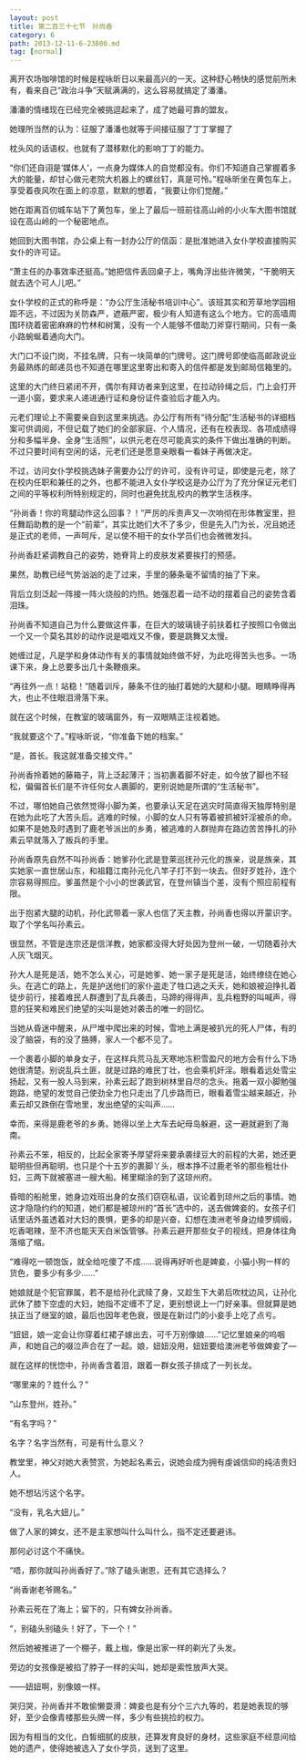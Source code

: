 ```yaml
---
layout: post
title: 第二百三十七节　孙尚香
category: 6
path: 2013-12-11-6-23800.md
tag: [normal]
---
```


离开农场咖啡馆的时候是程咏昕日以来最高兴的一天。这种舒心畅快的感觉前所未有，看来自己“政治斗争”天赋满满的，这么容易就搞定了潘潘。

潘潘的情绪现在已经完全被挑逗起来了，成了她最可靠的盟友。

她理所当然的认为：征服了潘潘也就等于间接征服了丁丁掌握了

枕头风的话语权，也就有了潜移默化的影响丁丁的能力。

“你们还自诩是‘媒体人’，一点身为媒体人的自觉都没有。你们不知道自己掌握着多大的能量，却甘心做元老院大机器上的螺丝钉，真是可怜。”程咏昕坐在黄包车上，享受着夜风吹在面上的凉意，默默的想着，“我要让你们觉醒。”

她在距离百仞城车站下了黄包车，坐上了最后一班前往高山岭的小火车大图书馆就设在高山岭的一个秘密地点。

她回到大图书馆，办公桌上有一封办公厅的信函：是批准她进入女仆学校直接购买女仆的许可证。

“萧主任的办事效率还挺高。”她把信件丢回桌子上，嘴角浮出些许微笑，“干脆明天就去选个可人儿吧。”

女仆学校的正式的称呼是：“办公厅生活秘书培训中心”。该班其实和芳草地学园相距不远，不过因为关防森严，遮蔽严密，极少有人知道有这么个地方。它的高墙周围环绕着密密麻麻的竹林和树篱，没有一个人能够不借助刀斧穿行期间，只有一条小路蜿蜒着通向大门。

大门口不设门岗，不挂名牌，只有一块简单的门牌号。这门牌号即使临高邮政说业务最熟练的邮递员也不知道在哪里这里寄出和寄入的信件都是发到邮局信箱里的。

这里的大门终日紧闭不开，偶尔有拜访者来到这里，在拉动铃绳之后，门上会打开一道小窗，要求来人递进通行证和身份证件查验后才能入内。

元老们理论上不需要亲自到这里来挑选。办公厅有所有“待分配”生活秘书的详细档案可供调阅，不但记载了她们的全部家庭、个人情况，还有在校表现、各项成绩得分和多幅半身、全身“生活照”，以供元老在尽可能真实的条件下做出准确的判断。不过只要时间有空闲的话，元老们还是愿意亲眼看一看妹子再做决定。

不过，访问女仆学校挑选妹子需要办公厅的许可，没有许可证，即使是元老，除了在校内任职和兼任的之外，也都不能进入女仆学校这是办公厅为了充分保证元老们之间的平等权利所特别规定的，同时也避免扰乱校内的教学生活秩序。

“孙尚香！你的弯腿动作这么回事？！”严厉的斥责声又一次响彻在形体教室里，担任舞蹈助教的是一个“前辈”，其实比她们大不了多少，但是先入门为长，况且她还是正式的老师，一声呵斥，足以使不相干的女仆学员们也会微微发抖。

孙尚香赶紧调教自己的姿势，她脊背上的皮肤发紧要挨打的预感。

果然，助教已经气势汹汹的走了过来，手里的藤条毫不留情的抽了下来。

背后立刻泛起一阵接一阵火烧般的灼热。她强忍着一动不动的摆着自己的姿势含着泪珠。

孙尚香不知道自己为什么要做这件事，在巨大的玻璃镜子前扶着杠子按照口令做出一个又一个莫名其妙的动作说是唱戏又不像，要是跳舞又太慢。

她缠过足，凡是学和身体动作有关的事情就始终做不好，为此吃得苦头也多。一场课下来，身上总要多出几十条鞭痕来。

“再往外一点！站稳！”随着训斥，藤条不住的抽打着她的大腿和小腿。眼睛睁得再大，也止不住眼泪滑落下来。

就在这个时候，在教室的玻璃窗外，有一双眼睛正注视着她。

“我就要这个了。”程咏昕说，“你准备下她的档案。”

“是，首长。我这就准备交接文件。”

孙尚香拎着她的藤箱子，背上泛起薄汗；当初裹着脚不好走，如今放了脚也不轻松，偏偏首长们是不许任何女人裹脚的，更别说她是所谓的“生活秘书”。

不过，哪怕她自己依然觉得小脚为美，也要承认天足在逃灾时简直得天独厚特别是在她为此吃了大苦头后。逃难的时候，小脚的女人只有等着被抓被奸淫被杀的命。如果不是她及时遇到了鹿老爷派出的乡勇，被逃难的人群抛弃在路边苦苦挣扎的孙素云早就落入了叛兵的手里。

孙尚香原先自然不叫孙尚香：她爹孙化武是登莱巡抚孙元化的族亲，说是族亲，其实她家一直世居山东，和祖籍江南孙元化八竿子打不到一块去。但好歹姓孙，连个宗容易得照应。爹虽然是个小小的世袭武官，在登州镇当个差，没有个照应前程有限。

出于抱紧大腿的动机，孙化武带着一家人也信了天主教，孙尚香也得以开蒙识字。取了个学名叫孙素云。

很显然，不管是连宗还是信洋教，她家都没得大好处因为登州一破，一切随着孙大人灰飞烟灭。

孙大人是死是活，她不怎么关心，可是她爹、她一家子是死是活，始终缭绕在她心头。在逃亡的路上，先是护送他们的家仆盗走了牲口逃之夭夭，她和娘被迫挣扎着徒步前行，接着难民人群遭到了乱兵袭击，马蹄的得得声，乱兵粗野的叫喊声，得意的狂笑和难民们绝望的尖叫是她对袭击的唯一的回忆。

当她从昏迷中醒来，从尸堆中爬出来的时候，雪地上满是被扒光的死人尸体，有的没了脑袋，有的没了胳膊，家人一个都不见了。

一个裹着小脚的单身女子，在这样兵荒马乱天寒地冻积雪盈尺的地方会有什么下场她很清楚。别说乱兵土匪，就是过路的难民丁壮，也会乘机奸淫。眼看着远处雪尘扬起，又有一股人马到来，孙素云起了跑到树林里自尽的念头。拖着一双小脚勉强跑路，绝望的发觉自己使劲全力也只走出了几步路而已，眼看着雪尘越来越近，孙素云却又跌倒在雪地里，发出绝望的尖叫声……

幸而，来得是鹿老爷的乡勇。她得以坐上大车去屺母岛躲避，这一避就避到了海南。

孙素云不笨，相反的，比起全家寄予厚望将来要承袭绿豆大的前程的大弟，她还更聪明些但再聪明，也只是个十五岁的裹脚丫头，根本挣不过鹿老爷的那些粗壮仆妇，三两下就被塞进一艘大船。稀里糊涂的到了这琼州府。

昏暗的船舱里，她身边戏班出身的女孩们窃窃私语，议论着到琼州之后的事情。她这才隐隐约约的知道，她们都是被琼州的“首长”选中的，送去做婢妾的。女孩子们话里话外虽透着对大妇的畏惧，更多的却是兴奋，幻想在澳洲老爷身边绫罗绸缎，吃香喝辣，至不济也能天天白米饭管够。孙素云避开那些女子的视线，把身体往角落缩了缩。

“难得吃一顿饱饭，就全给吃傻了不成……说得再好听也是婢妾，小猫小狗一样的货色，要多少有多少……”

她娘就是个犯官罪属，若不是给孙化武赎了身，又趁生下大弟后吹枕边风，让孙化武休了膝下空虚的大妇，她指不定缠不了足，更别想说上一门好亲事。但就算是她扶正当了继室的娘，最后也因年老色衰，很是在新过门的小妾手上吃了点亏。

“妞妞，娘一定会让你穿着红裙子嫁出去，可千万别像娘……”记忆里娘亲的呜咽声，和她自己的啜泣声合在了一起。娘，妞妞没用，妞妞要给澳洲老爷做婢妾了―

就在这样的恍惚中，孙尚香含着泪，跟着一群女孩子排成了一列长龙。

“哪里来的？姓什么？”

“山东登州，姓孙。”

“有名字吗？”

名字？名字当然有，可是有什么意义？

教堂里，神父对她大表赞赏，为她起名素云，说她会成为拥有虔诚信仰的纯洁贵妇人。

她不想玷污这个名字。

“没有，乳名大妞儿。”

做了人家的婢女，还不是主家想叫什么叫什么，指不定还要避讳。

那何必讨这个不痛快。

“唔，那你就叫孙尚香好了。”除了磕头谢恩，还有其它选择么？

“尚香谢老爷赐名。”

孙素云死在了海上；留下的，只有婢女孙尚香。

“，别磕头别磕头！好了，下一个！”

然后她被推进了一个棚子，戴上枷，像是出家一样的剃光了头发。

旁边的女孩像是被掐了脖子一样的尖叫，她却是索性放声大哭。

――妞妞啊，别像娘一样。

哭归哭，孙尚香并不敢偷懒耍滑：婢妾也是有分个三六九等的，若是她表现的够好，至少会像青楼那些头牌一样，多少有些挑捡的权力。

因为有相当的文化，白皙细腻的皮肤，还算发育良好的身材，这些家庭不经意间给她的遗产，使得她被选入了女仆学员，送到了这里。
